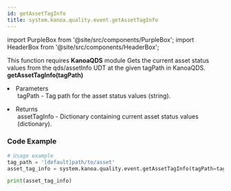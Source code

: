 ```yaml
---
id: getAssetTagInfo
title: system.kanoa.quality.event.getAssetTagInfo
---
```


import PurpleBox from '@site/src/components/PurpleBox';
import HeaderBox from '@site/src/components/HeaderBox';

<PurpleBox>This function requires <b>KanoaQDS</b> module</PurpleBox>
<HeaderBox header="Description">Gets the current asset status values from the qds/assetInfo UDT at the given tagPath in KanoaQDS.</HeaderBox>
<HeaderBox header="Syntax">
    <b>getAssetTagInfo(tagPath)</b>
    <li> Parameters <br />
        <ul>tagPath - Tag path for the asset status values (string).</ul>
    </li>
    <li> Returns <br />
        <ul>assetTagInfo - Dictionary containing current asset status values (dictionary).</ul>
    </li>
</HeaderBox>

### Code Example
```python
# Usage example
tag_path = '[default]path/to/asset'
asset_tag_info = system.kanoa.quality.event.getAssetTagInfo(tagPath=tag_path)

print(asset_tag_info)